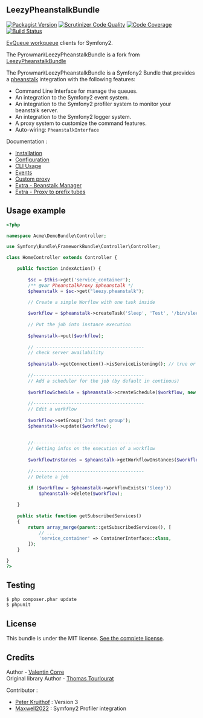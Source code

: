 ## LeezyPheanstalkBundle

[![Packagist Version](https://img.shields.io/packagist/v/pyrowman/pheanstalk-bundle)](https://packagist.org/packages/pyrowman/pheanstalk-bundle)
[![Scrutinizer Code Quality](https://scrutinizer-ci.com/g/PyRowMan/pheanstalk-bundle/badges/quality-score.png?b=master)](https://scrutinizer-ci.com/g/PyRowMan/pheanstalk-bundle/?branch=master)
[![Code Coverage](https://scrutinizer-ci.com/g/PyRowMan/pheanstalk-bundle/badges/coverage.png?b=master)](https://scrutinizer-ci.com/g/PyRowMan/pheanstalk-bundle/?branch=master)
[![Build Status](https://travis-ci.org/PyRowMan/pheanstalk-bundle.svg?branch=master)](https://travis-ci.org/PyRowMan/pheanstalk-bundle)

[EvQueue workqueue](http://www.evqueue.net/) clients for Symfony2.

The Pyrowman\LeezyPheanstalkBundle is a fork from [LeezyPheanstalkBundle](https://github.com/armetiz/LeezyPheanstalkBundle) 

The Pyrowman\LeezyPheanstalkBundle is a Symfony2 Bundle that provides a [pheanstalk](https://github.com/pyrowman/pheanstalk) integration with the following features:
* Command Line Interface for manage the queues.
* An integration to the Symfony2 event system.
* An integration to the Symfony2 profiler system to monitor your beanstalk server.
* An integration to the Symfony2 logger system.
* A proxy system to customize the command features.
* Auto-wiring: `PheanstalkInterface`


Documentation :
- [Installation](https://github.com/armetiz/LeezyPheanstalkBundle/blob/master/src/Resources/doc/1-installation.md)
- [Configuration](https://github.com/armetiz/LeezyPheanstalkBundle/blob/master/src/Resources/doc/2-configuration.md)
- [CLI Usage](https://github.com/armetiz/LeezyPheanstalkBundle/blob/master/src/Resources/doc/3-cli.md)
- [Events](https://github.com/armetiz/LeezyPheanstalkBundle/blob/master/src/Resources/doc/4-events.md)
- [Custom proxy](https://github.com/armetiz/LeezyPheanstalkBundle/blob/master/src/Resources/doc/5-custom-proxy.md)
- [Extra - Beanstalk Manager](https://github.com/armetiz/LeezyPheanstalkBundle/blob/master/src/Resources/doc/6-extra-beanstalk-manager.md)
- [Extra - Proxy to prefix tubes](https://github.com/h4cc/LeezyPheanstalkBundleExtra)

## Usage example

```php
<?php

namespace Acme\DemoBundle\Controller;

use Symfony\Bundle\FrameworkBundle\Controller\Controller;

class HomeController extends Controller {

    public function indexAction() {
        
        $sc = $this->get('service_container');
        /** @var PheanstalkProxy $pheanstalk */
        $pheanstalk = $sc->get("leezy.pheanstalk");

        // Create a simple Worflow with one task inside
        
        $workflow = $pheanstalk->createTask('Sleep', 'Test', '/bin/sleep 80');
        
        // Put the job into instance execution
        
        $pheanstalk->put($workflow);
        
        // ----------------------------------------
        // check server availability
        
        $pheanstalk->getConnection()->isServiceListening(); // true or false
        
        //-----------------------------------------
        // Add a scheduler for the job (by default in continous)
        
        $workflowSchedule = $pheanstalk->createSchedule($workflow, new TimeSchedule());
        
        //-----------------------------------------
        // Edit a workflow
        
        $workflow->setGroup('2nd test group');
        $pheanstalk->update($workflow);
        
        
        //-----------------------------------------
        // Getting infos on the execution of a workflow
        
        $workflowInstances = $pheanstalk->getWorkflowInstances($workflow);
        
        //-----------------------------------------
        // Delete a job 
        
        if ($workflow = $pheanstalk->workflowExists('Sleep'))
            $pheanstalk->delete($workflow);

    }
    
    public static function getSubscribedServices()
    {
        return array_merge(parent::getSubscribedServices(), [
            // ...
            'service_container' => ContainerInterface::class,
        ]);
    }

}
?>
```

## Testing

```bash
$ php composer.phar update
$ phpunit
```

## License

This bundle is under the MIT license. [See the complete license](http://www.opensource.org/licenses/mit-license.php).

## Credits
Author - [Valentin Corre](http://broken.fr)  
Original library Author - [Thomas Tourlourat](http://www.armetiz.info)

Contributor :
* [Peter Kruithof](https://github.com/pkruithof) : Version 3
* [Maxwell2022](https://github.com/Maxwell2022) : Symfony2 Profiler integration
